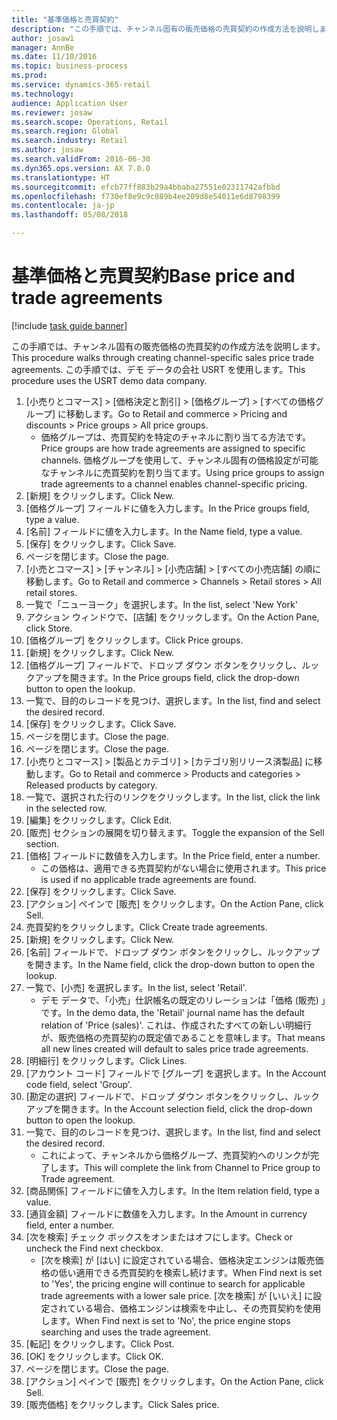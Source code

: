 ```yaml
--- 
title: "基準価格と売買契約"
description: "この手順では、チャンネル固有の販売価格の売買契約の作成方法を説明します。"
author: josaw1
manager: AnnBe
ms.date: 11/10/2016
ms.topic: business-process
ms.prod: 
ms.service: dynamics-365-retail
ms.technology: 
audience: Application User
ms.reviewer: josaw
ms.search.scope: Operations, Retail
ms.search.region: Global
ms.search.industry: Retail
ms.author: josaw
ms.search.validFrom: 2016-06-30
ms.dyn365.ops.version: AX 7.0.0
ms.translationtype: HT
ms.sourcegitcommit: efcb77ff883b29a4bbaba27551e02311742afbbd
ms.openlocfilehash: f730ef8e9c9c089b4ee209d8e54011e6d8798399
ms.contentlocale: ja-jp
ms.lasthandoff: 05/08/2018

---
```

# <a name="base-price-and-trade-agreements"></a><span data-ttu-id="7f387-103">基準価格と売買契約</span><span class="sxs-lookup"><span data-stu-id="7f387-103">Base price and trade agreements</span></span>

[!include [task guide banner](../includes/task-guide-banner.md)]

<span data-ttu-id="7f387-104">この手順では、チャンネル固有の販売価格の売買契約の作成方法を説明します。</span><span class="sxs-lookup"><span data-stu-id="7f387-104">This procedure walks through creating channel-specific sales price trade agreements.</span></span> <span data-ttu-id="7f387-105">この手順では、デモ データの会社 USRT を使用します。</span><span class="sxs-lookup"><span data-stu-id="7f387-105">This procedure uses the USRT demo data company.</span></span>

1. <span data-ttu-id="7f387-106">[小売りとコマース] > [価格決定と割引] > [価格グループ] > [すべての価格グループ] に移動します。</span><span class="sxs-lookup"><span data-stu-id="7f387-106">Go to Retail and commerce > Pricing and discounts > Price groups > All price groups.</span></span>
    * <span data-ttu-id="7f387-107">価格グループは、売買契約を特定のチャネルに割り当てる方法です。</span><span class="sxs-lookup"><span data-stu-id="7f387-107">Price groups are how trade agreements are assigned to specific channels.</span></span> <span data-ttu-id="7f387-108">価格グループを使用して、チャンネル固有の価格設定が可能なチャンネルに売買契約を割り当てます。</span><span class="sxs-lookup"><span data-stu-id="7f387-108">Using price groups to assign trade agreements to a channel enables channel-specific pricing.</span></span>  
2. <span data-ttu-id="7f387-109">[新規] をクリックします。</span><span class="sxs-lookup"><span data-stu-id="7f387-109">Click New.</span></span>
3. <span data-ttu-id="7f387-110">[価格グループ] フィールドに値を入力します。</span><span class="sxs-lookup"><span data-stu-id="7f387-110">In the Price groups field, type a value.</span></span>
4. <span data-ttu-id="7f387-111">[名前] フィールドに値を入力します。</span><span class="sxs-lookup"><span data-stu-id="7f387-111">In the Name field, type a value.</span></span>
5. <span data-ttu-id="7f387-112">[保存] をクリックします。</span><span class="sxs-lookup"><span data-stu-id="7f387-112">Click Save.</span></span>
6. <span data-ttu-id="7f387-113">ページを閉じます。</span><span class="sxs-lookup"><span data-stu-id="7f387-113">Close the page.</span></span>
7. <span data-ttu-id="7f387-114">[小売とコマース] > [チャンネル] > [小売店舗] > [すべての小売店舗] の順に移動します。</span><span class="sxs-lookup"><span data-stu-id="7f387-114">Go to Retail and commerce > Channels > Retail stores > All retail stores.</span></span>
8. <span data-ttu-id="7f387-115">一覧で「ニューヨーク」を選択します。</span><span class="sxs-lookup"><span data-stu-id="7f387-115">In the list, select 'New York'</span></span>
9. <span data-ttu-id="7f387-116">アクション ウィンドウで、[店舗] をクリックします。</span><span class="sxs-lookup"><span data-stu-id="7f387-116">On the Action Pane, click Store.</span></span>
10. <span data-ttu-id="7f387-117">[価格グループ] をクリックします。</span><span class="sxs-lookup"><span data-stu-id="7f387-117">Click Price groups.</span></span>
11. <span data-ttu-id="7f387-118">[新規] をクリックします。</span><span class="sxs-lookup"><span data-stu-id="7f387-118">Click New.</span></span>
12. <span data-ttu-id="7f387-119">[価格グループ] フィールドで、ドロップ ダウン ボタンをクリックし、ルックアップを開きます。</span><span class="sxs-lookup"><span data-stu-id="7f387-119">In the Price groups field, click the drop-down button to open the lookup.</span></span>
13. <span data-ttu-id="7f387-120">一覧で、目的のレコードを見つけ、選択します。</span><span class="sxs-lookup"><span data-stu-id="7f387-120">In the list, find and select the desired record.</span></span>
14. <span data-ttu-id="7f387-121">[保存] をクリックします。</span><span class="sxs-lookup"><span data-stu-id="7f387-121">Click Save.</span></span>
15. <span data-ttu-id="7f387-122">ページを閉じます。</span><span class="sxs-lookup"><span data-stu-id="7f387-122">Close the page.</span></span>
16. <span data-ttu-id="7f387-123">ページを閉じます。</span><span class="sxs-lookup"><span data-stu-id="7f387-123">Close the page.</span></span>
17. <span data-ttu-id="7f387-124">[小売りとコマース] > [製品とカテゴリ] > [カテゴリ別リリース済製品] に移動します。</span><span class="sxs-lookup"><span data-stu-id="7f387-124">Go to Retail and commerce > Products and categories > Released products by category.</span></span>
18. <span data-ttu-id="7f387-125">一覧で、選択された行のリンクをクリックします。</span><span class="sxs-lookup"><span data-stu-id="7f387-125">In the list, click the link in the selected row.</span></span>
19. <span data-ttu-id="7f387-126">[編集] をクリックします。</span><span class="sxs-lookup"><span data-stu-id="7f387-126">Click Edit.</span></span>
20. <span data-ttu-id="7f387-127">[販売] セクションの展開を切り替えます。</span><span class="sxs-lookup"><span data-stu-id="7f387-127">Toggle the expansion of the Sell section.</span></span>
21. <span data-ttu-id="7f387-128">[価格] フィールドに数値を入力します。</span><span class="sxs-lookup"><span data-stu-id="7f387-128">In the Price field, enter a number.</span></span>
    * <span data-ttu-id="7f387-129">この価格は、適用できる売買契約がない場合に使用されます。</span><span class="sxs-lookup"><span data-stu-id="7f387-129">This price is used if no applicable trade agreements are found.</span></span>  
22. <span data-ttu-id="7f387-130">[保存] をクリックします。</span><span class="sxs-lookup"><span data-stu-id="7f387-130">Click Save.</span></span>
23. <span data-ttu-id="7f387-131">[アクション] ペインで [販売] をクリックします。</span><span class="sxs-lookup"><span data-stu-id="7f387-131">On the Action Pane, click Sell.</span></span>
24. <span data-ttu-id="7f387-132">売買契約をクリックします。</span><span class="sxs-lookup"><span data-stu-id="7f387-132">Click Create trade agreements.</span></span>
25. <span data-ttu-id="7f387-133">[新規] をクリックします。</span><span class="sxs-lookup"><span data-stu-id="7f387-133">Click New.</span></span>
26. <span data-ttu-id="7f387-134">[名前] フィールドで、ドロップ ダウン ボタンをクリックし、ルックアップを開きます。</span><span class="sxs-lookup"><span data-stu-id="7f387-134">In the Name field, click the drop-down button to open the lookup.</span></span>
27. <span data-ttu-id="7f387-135">一覧で、[小売] を選択します。</span><span class="sxs-lookup"><span data-stu-id="7f387-135">In the list, select 'Retail'.</span></span>
    * <span data-ttu-id="7f387-136">デモ データで、「小売」仕訳帳名の既定のリレーションは「価格 (販売) 」です。</span><span class="sxs-lookup"><span data-stu-id="7f387-136">In the demo data, the 'Retail' journal name has the default relation of 'Price (sales)'.</span></span> <span data-ttu-id="7f387-137">これは、作成されたすべての新しい明細行が、販売価格の売買契約の既定値であることを意味します。</span><span class="sxs-lookup"><span data-stu-id="7f387-137">That means all new lines created will default to sales price trade agreements.</span></span>  
28. <span data-ttu-id="7f387-138">[明細行] をクリックします。</span><span class="sxs-lookup"><span data-stu-id="7f387-138">Click Lines.</span></span>
29. <span data-ttu-id="7f387-139">[アカウント コード] フィールドで [グループ] を選択します。</span><span class="sxs-lookup"><span data-stu-id="7f387-139">In the Account code field, select 'Group'.</span></span>
30. <span data-ttu-id="7f387-140">[勘定の選択] フィールドで、ドロップ ダウン ボタンをクリックし、ルックアップを開きます。</span><span class="sxs-lookup"><span data-stu-id="7f387-140">In the Account selection field, click the drop-down button to open the lookup.</span></span>
31. <span data-ttu-id="7f387-141">一覧で、目的のレコードを見つけ、選択します。</span><span class="sxs-lookup"><span data-stu-id="7f387-141">In the list, find and select the desired record.</span></span>
    * <span data-ttu-id="7f387-142">これによって、チャンネルから価格グループ、売買契約へのリンクが完了します。</span><span class="sxs-lookup"><span data-stu-id="7f387-142">This will complete the link from Channel to Price group to Trade agreement.</span></span>  
32. <span data-ttu-id="7f387-143">[商品関係] フィールドに値を入力します。</span><span class="sxs-lookup"><span data-stu-id="7f387-143">In the Item relation field, type a value.</span></span>
33. <span data-ttu-id="7f387-144">[通貨金額] フィールドに数値を入力します。</span><span class="sxs-lookup"><span data-stu-id="7f387-144">In the Amount in currency field, enter a number.</span></span>
34. <span data-ttu-id="7f387-145">[次を検索] チェック ボックスをオンまたはオフにします。</span><span class="sxs-lookup"><span data-stu-id="7f387-145">Check or uncheck the Find next checkbox.</span></span>
    * <span data-ttu-id="7f387-146">[次を検索] が [はい] に設定されている場合、価格決定エンジンは販売価格の低い適用できる売買契約を検索し続けます。</span><span class="sxs-lookup"><span data-stu-id="7f387-146">When Find next is set to 'Yes', the pricing engine will continue to search for applicable trade agreements with a lower sale price.</span></span> <span data-ttu-id="7f387-147">[次を検索] が [いいえ] に設定されている場合、価格エンジンは検索を中止し、その売買契約を使用します。</span><span class="sxs-lookup"><span data-stu-id="7f387-147">When Find next is set to 'No', the price engine stops searching and uses the trade agreement.</span></span>  
35. <span data-ttu-id="7f387-148">[転記] をクリックします。</span><span class="sxs-lookup"><span data-stu-id="7f387-148">Click Post.</span></span>
36. <span data-ttu-id="7f387-149">[OK] をクリックします。</span><span class="sxs-lookup"><span data-stu-id="7f387-149">Click OK.</span></span>
37. <span data-ttu-id="7f387-150">ページを閉じます。</span><span class="sxs-lookup"><span data-stu-id="7f387-150">Close the page.</span></span>
38. <span data-ttu-id="7f387-151">[アクション] ペインで [販売] をクリックします。</span><span class="sxs-lookup"><span data-stu-id="7f387-151">On the Action Pane, click Sell.</span></span>
39. <span data-ttu-id="7f387-152">[販売価格] をクリックします。</span><span class="sxs-lookup"><span data-stu-id="7f387-152">Click Sales price.</span></span>


